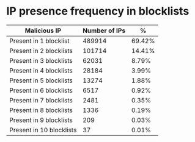 # IP presence frequency in blocklists
| Malicious IP | Number of IPs | % |
|----|----|----|
| Present in 1 blocklist | 489914 | 69.42% |
| Present in 2 blocklists | 101714 | 14.41% |
| Present in 3 blocklists | 62031 | 8.79% |
| Present in 4 blocklists | 28184 | 3.99% |
| Present in 5 blocklists | 13274 | 1.88% |
| Present in 6 blocklists | 6517 | 0.92% |
| Present in 7 blocklists | 2481 | 0.35% |
| Present in 8 blocklists | 1336 | 0.19% |
| Present in 9 blocklists | 209 | 0.03% |
| Present in 10 blocklists | 37 | 0.01% |
